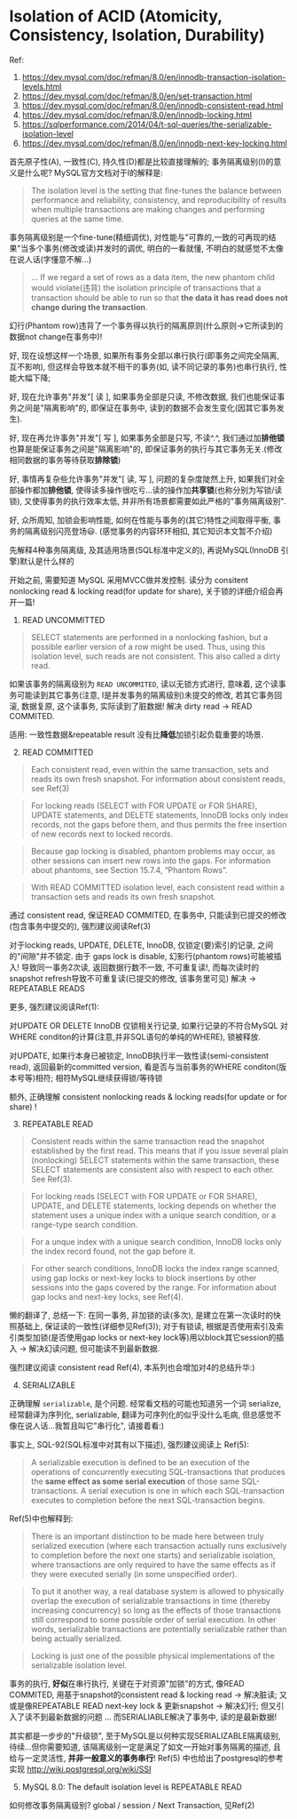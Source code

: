# Isolation of ACID (Atomicity, Consistency, Isolation, Durability)

Ref:

1. https://dev.mysql.com/doc/refman/8.0/en/innodb-transaction-isolation-levels.html
2. https://dev.mysql.com/doc/refman/8.0/en/set-transaction.html
3. https://dev.mysql.com/doc/refman/8.0/en/innodb-consistent-read.html
4. https://dev.mysql.com/doc/refman/8.0/en/innodb-locking.html
5. https://sqlperformance.com/2014/04/t-sql-queries/the-serializable-isolation-level
6. https://dev.mysql.com/doc/refman/8.0/en/innodb-next-key-locking.html

首先原子性(A), 一致性(C), 持久性(D)都是比较直接理解的; 事务隔离级别(I)的意义是什么呢? MySQL官方文档对于I的解释是:

> The isolation level is the setting that fine-tunes the balance between performance and reliability, consistency, and reproducibility of results when multiple transactions are making changes and performing queries at the same time.

事务隔离级别是一个fine-tune(精细调优), 对性能与"可靠的,一致的可再现的结果"当多个事务(修改或读)并发时的调优, 明白的一看就懂, 不明白的就感觉不太像在说人话(字懂意不解...)

>  ... If we regard a set of rows as a data item, the new phantom child would violate(违背) the isolation principle of transactions that a transaction should be able to run so that **the data it has read does not change during the transaction**.

幻行(Phantom row)违背了一个事务得以执行的隔离原则(什么原则->它所读到的数据not change在事务中)!

好, 现在设想这样一个场景, 如果所有事务全部以串行执行(即事务之间完全隔离, 互不影响), 但这样会导致本就不相干的事务(如, 读不同记录的事务)也串行执行, 性能大幅下降;

好, 现在允许事务"并发"[ 读 ], 如果事务全部是只读, 不修改数据, 我们也能保证事务之间是"隔离影响"的, 即保证在事务中, 读到的数据不会发生变化(因其它事务发生).

好, 现在再允许事务"并发"[ 写 ], 如果事务全部是只写, 不读^.^, 我们通过加**排他锁**也算是能保证事务之间是"隔离影响"的, 即保证事务的执行与其它事务无关.(修改相同数据的事务等待获取**排除锁**)

好, 事情再复杂些允许事务"并发"[ 读, 写 ], 问题的复杂度陡然上升, 如果我们对全部操作都加**排他锁**, 使得读多操作很吃亏...读的操作加**共享锁**(也称分别为写锁/读锁), 又使得事务的执行效率太低, 并非所有场景都需要如此严格的"事务隔离级别".

好, 众所周知, 加锁会影响性能, 如何在性能与事务的(其它)特性之间取得平衡, 事务的隔离级别闪亮登场😃. (感觉事务的内容环环相扣, 其它知识本文暂不介绍)

先解释4种事务隔离级, 及其适用场景(SQL标准中定义的), 再说MySQL(InnoDB 引擎)默认是什么样的

开始之前, 需要知道 MySQL 采用MVCC做并发控制. 读分为 consitent nonlocking read & locking read(for update for share), 关于锁的详细介绍会再开一篇!

1. READ UNCOMMITTED

> SELECT statements are performed in a nonlocking fashion, but a possible earlier version of a row might be used. Thus, using this isolation level, such reads are not consistent. This also called a dirty read.

如果该事务的隔离级别为 `READ UNCOMMITED`, 读以无锁方式进行, 意味着, 这个读事务可能读到其它事务(注意, I是并发事务的隔离级别)未提交的修改, 若其它事务回滚, 数据复原, 这个读事务, 实际读到了脏数据!  解决 dirty read -> READ COMMITED.

适用: 一致性数据&repeatable result 没有比**降低**加锁引起负载重要的场景. 

2. READ COMMITTED

> Each consistent read, even within the same transaction, sets and reads its own fresh snapshot. For information about consistent reads, see Ref(3)

> For locking reads (SELECT with FOR UPDATE or FOR SHARE), UPDATE statements, and DELETE statements, InnoDB locks only index records, not the gaps before them, and thus permits the free insertion of new records next to locked records.

> Because gap locking is disabled, phantom problems may occur, as other sessions can insert new rows into the gaps. For information about phantoms, see Section 15.7.4, “Phantom Rows”.

> With READ COMMITTED isolation level, each consistent read within a transaction sets and reads its own fresh snapshot.

通过 consistent read, 保证READ COMMITED, 在事务中, 只能读到已提交的修改(包含事务中提交的), 强烈建议阅读Ref(3)

对于locking reads, UPDATE, DELETE, InnoDB, 仅锁定(要)索引的记录, 之间的"间隙"并不锁定. 由于 gaps lock is disable, 幻影行(phantom rows)可能被插入! 导致同一事务2次读, 返回数据行数不一致, 不可重复读!, 而每次读时的snapshot refresh导致不可重复读(已提交的修改, 该事务里可见) 解决 -> REPEATABLE READS

更多, 强烈建议阅读Ref(1): 

对UPDATE OR DELETE InnoDB 仅锁相关行记录, 如果行记录的不符合MySQL 对WHERE conditon的计算(注意,并非SQL语句的单纯的WHERE), 锁被释放.

对UPDATE, 如果行本身已被锁定, InnoDB执行半一致性读(semi-consistent read), 返回最新的committed version, 看是否与当前事务的WHERE conditon(版本号等)相符; 相符MySQL继续获得锁/等待锁

额外, 正确理解 consistent nonlocking reads & locking reads(for update or for share) !

3. REPEATABLE READ

>  Consistent reads within the same transaction read the snapshot established by the first read. This means that if you issue several plain (nonlocking) SELECT statements within the same transaction, these SELECT statements are consistent also with respect to each other. See Ref(3).

> For locking reads (SELECT with FOR UPDATE or FOR SHARE), UPDATE, and DELETE statements, locking depends on whether the statement uses a unique index with a unique search condition, or a range-type search condition.

> For a unque index with a unique search condition, InnoDB locks only the index record found, not the gap before it.

> For other search conditions, InnoDB locks the index range scanned, using gap locks or next-key locks to block insertions by other sessions into the gaps covered by the range. For information about gap locks and next-key locks, see Ref(4).

懒的翻译了, 总结一下: 在同一事务, 非加锁的读(多次), 是建立在第一次读时的快照基础上, 保证读的一致性(详细参见Ref(3)); 对于有锁读, 根据是否使用索引及索引类型加锁(是否使用gap locks or next-key lock等)用以block其它session的插入 -> 解决幻读问题, 但可能读不到最新数据.

强烈建议阅读 consistent read Ref(4), 本系列也会增加对4的总结升华:)

4. SERIALIZABLE

正确理解 `serializable`, 是个问题. 经常看文档的可能也知道另一个词 serialize, 经常翻译为序列化, serializable, 翻译为可序列化的似乎没什么毛病, 但总感觉不像在说人话...我暂且叫它"串行化", 请接着看:)

事实上, SQL-92(SQL标准中对其有以下描述), 强烈建议阅读上 Ref(5):

> A serializable execution is defined to be an execution of the operations of concurrently executing SQL-transactions that produces the **same effect as some serial execution** of those same SQL-transactions. A serial execution is one in which each SQL-transaction executes to completion before the next SQL-transaction begins.

Ref(5)中也解释到:

> There is an important distinction to be made here between truly serialized execution (where each transaction actually runs exclusively to completion before the next one starts) and serializable isolation, where transactions are only required to have the same effects as if they were executed serially (in some unspecified order).

> To put it another way, a real database system is allowed to physically overlap the execution of serializable transactions in time (thereby increasing concurrency) so long as the effects of those transactions still correspond to some possible order of serial execution. In other words, serializable transactions are potentially serializable rather than being actually serialized.

> Locking is just one of the possible physical implementations of the serializable isolation level.

事务的执行, **好似**在串行执行, 关键在于对资源"加锁"的方式, 像READ COMMITED, 用基于snapshot的consistent read & locking read -> 解决脏读; 又或是像REPEATABLE READ next-key lock & 更新snapshot -> 解决幻行; 但又引入了读不到最新数据的问题 ... 而SERIALIABLE解决了事务中, 读的是最新数据! 

其实都是一步步的"升级锁", 至于MySQL是以何种实现SERIALIZABLE隔离级别, 待续...但你需要知道, 该隔离级别一定是满足了如文一开始对事务隔离的描述, 且给与一定灵活性, **并非一般意义的事务串行**! Ref(5) 中也给出了postgresql的参考实现 http://wiki.postgresql.org/wiki/SSI

5. MySQL 8.0: The default isolation level is REPEATABLE READ

如何修改事务隔离级别? global / session / Next Transaction, 见Ref(2)


